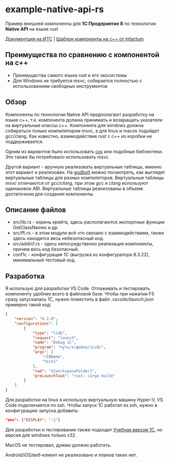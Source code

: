 # example-native-api-rs
Пример внешней компоненты для **1С:Предприятие 8** по технологии **Native API** на языке rust

[Документция на ИТС](https://its.1c.ru/db/metod8dev#content:3221:hdoc) |
[Шаблон компоненты на c++ от Infactum](https://github.com/Infactum/addin-template)

## Преимущества по сравнению с компонентой на c++
* Преимущества самого языка rust и его экосистемы
* Для Windows не требуется msvc, собирается полностью с использованием свободных инструментов

## Обзор
Компоненты по технологии Native API предполагают разработку на языке с++, т.к. компонента должна принимать и возвращать указатели на виртуальные классы c++. Компонента для windows должна собираться только компилятором msvc, а для linux и macos подойдет gcc/clang.
Как известно, взаимодействие *rust* с *c++* из коробки не поддерживается. 

Одним из вариантов было использовать [cxx](https://github.com/dtolnay/cxx) или подобные библиотеки. Это также бы потребовало использовать msvc.

Другой вариант - вручную реализовать виртуальные таблицы, именно этот вариант и реализован.
На [godbolt](https://godbolt.org/z/KM3jaWMWs) можно посмотреть, как выглядят виртуальные таблицы для разных компиляторов. Виртуальные таблицы *msvc* отличаются от *gcc*/*clang*, при этом *gcc* и *clang* используют одинаковое ABI. Виртуальные таблицы реализованы в объеме достаточном для создания компоненты.

## Описание файлов
* src/lib.rs - корень крейта, здесь располагаются экспортные функции GetClassNames и др.
* src/ffi.rs - в этом модуле всё что связано с взаимодействием, также здесь находится весь небезопасный код.
* src/addin1.rs - здесь непосредственно реализация компоненты, причем весь код безопасный.
* conf1c - конфигурация 1С (выгрузка из конфигуратора 8.3.22), минимальный тестовый код.

## Разработка
Я использую для разработки VS Code. Отлаживать и тестировать компоненту удобнее всего в файловой базе. Чтобы при нажатии F5 сразу запускалась 1С, нужно поместить в файл *.vscode/launch.json* примерно такой код:
```json
{
    "version": "0.2.0",
    "configurations": [
        {
            "type": "lldb",
            "request": "launch",
            "name": "Debug 1С",
            "program": "путь/к/файлу/1cv8c",
            "args": [
                "/IBName",
                "Test1"
            ],
            "cwd": "${workspaceFolder}",
            "preLaunchTask": "rust: cargo build"
        }
    ]
}
```
Для разработки на linux я использую виртуальную машину Hyper-V, VS Code подключается по ssh. Чтобы запуск 1С работал из ssh, нужно в конфигурацию запуска добавить:
```json
"env": {"DISPLAY": ":1"}
```
Для разработки и тестирования также подходит [Учебная версия 1С](https://online.1c.ru/catalog/free/learning.php), но версия для windows только x32.

MacOS не тестировал, думаю должно работать. 

Android/iOS/веб-клиент не реализовано и планов таких нет.
